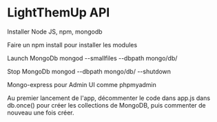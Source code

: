 # LightThemUp API

Installer Node JS, npm, mongodb

Faire un npm install pour installer les modules

Launch MongoDb
mongod --smallfiles --dbpath mongo/db/

Stop MongoDb
mongod --dbpath mongo/db/ --shutdown


Mongo-express pour Admin UI comme phpmyadmin

Au premier lancement de l'app, décommenter le code dans app.js dans db.once() pour créer les collections de MongoDB, puis commenter de nouveau une fois créer.

